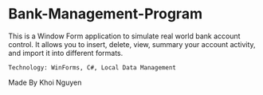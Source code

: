 # Bank-Management-Program
This is a Window Form application to simulate real world bank account control. It allows you to insert, delete, view, summary your account activity, and import it into different formats. 

	Technology: WinForms, C#, Local Data Management 
	
Made By Khoi Nguyen
